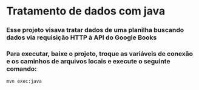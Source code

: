 # Tratamento de dados com java
### Esse projeto visava tratar dados de uma planilha buscando dados via requisição HTTP à API do Google Books

### Para executar, baixe o projeto, troque as variáveis de conexão e os caminhos de arquivos locais e execute o seguinte comando:
```maven
mvn exec:java
```

